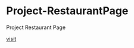 # Project-RestaurantPage
Project Restaurant Page

[visit](https://dullat.github.io/Project-RestaurantPage)

